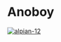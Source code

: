 # Anoboy

[![alpian-12](https://circleci.com/gh/alpian-12/Anoboy.svg?style=svg)](https://circleci.com/gh/alpian-12/Anoboy)
